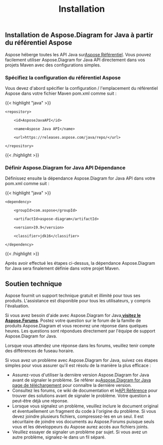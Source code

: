 ﻿---
title: Installation
type: docs
weight: 50
url: /fr/java/installation/
---
## **Installation de Aspose.Diagram for Java à partir du référentiel Aspose**
Aspose héberge toutes les API Java sur[Aspose Référentiel](https://releases.aspose.com/webapp/java/repo/com/aspose/). Vous pouvez facilement utiliser Aspose.Diagram for Java API directement dans vos projets Maven avec des configurations simples.
### **Spécifiez la configuration du référentiel Aspose**
Vous devez d'abord spécifier la configuration / l'emplacement du référentiel Aspose dans votre fichier Maven pom.xml comme suit :

{{< highlight "java" >}}

 <repositories>

    <repository>

        <id>AsposeJavaAPI</id>

        <name>Aspose Java API</name>

        <url>https://releases.aspose.com/java/repo/</url>

    </repository>

</repositories>

{{< /highlight >}}
### **Définir Aspose.Diagram for Java API Dépendance**
Définissez ensuite la dépendance Aspose.Diagram for Java API dans votre pom.xml comme suit :

{{< highlight "java" >}}

 <dependencies>

    <dependency>

        <groupId>com.aspose</groupId>

        <artifactId>aspose-diagram</artifactId>

        <version>19.9</version>

        <classifier>jdk16</classifier>

    </dependency>

</dependencies>

{{< /highlight >}}

Après avoir effectué les étapes ci-dessus, la dépendance Aspose.Diagram for Java sera finalement définie dans votre projet Maven.
## **Soutien technique**
Aspose fournit un support technique gratuit et illimité pour tous ses produits. L'assistance est disponible pour tous les utilisateurs, y compris l'évaluation.

 Si vous avez besoin d'aide avec Aspose.Diagram for Java,[**visitez le Aspose.Forums**](https://forum.aspose.com/c/diagram/17). Postez votre question sur le forum de la famille de produits Aspose.Diagram et vous recevrez une réponse dans quelques heures. Les questions sont répondues directement par l'équipe de support Aspose.Diagram for Java.

Lorsque vous attendez une réponse dans les forums, veuillez tenir compte des différences de fuseau horaire.

Si vous avez un problème avec Aspose.Diagram for Java, suivez ces étapes simples pour vous assurer qu'il est résolu de la manière la plus efficace :

-  Assurez-vous d'utiliser la dernière version Aspose.Diagram for Java avant de signaler le problème. Se référer au[Aspose.Diagram for Java page de téléchargement](https://downloads.aspose.com/diagram/java) pour connaître la dernière version.
-  Consultez les forums, ce wiki de documentation et le[API Référence](https://reference.aspose.com/diagram/java) pour trouver des solutions avant de signaler le problème. Votre question a peut-être déjà une réponse.
- Lorsque vous signalez un problème, veuillez inclure le document original et éventuellement un fragment du code à l'origine du problème. Si vous devez joindre plusieurs fichiers, compressez-les en un seul. Il est sécuritaire de joindre vos documents au Aspose.Forums puisque seuls vous et les développeurs du Aspose aurez accès aux fichiers joints.
- Veuillez essayer de signaler un problème par sujet. Si vous avez un autre problème, signalez-le dans un fil séparé.
